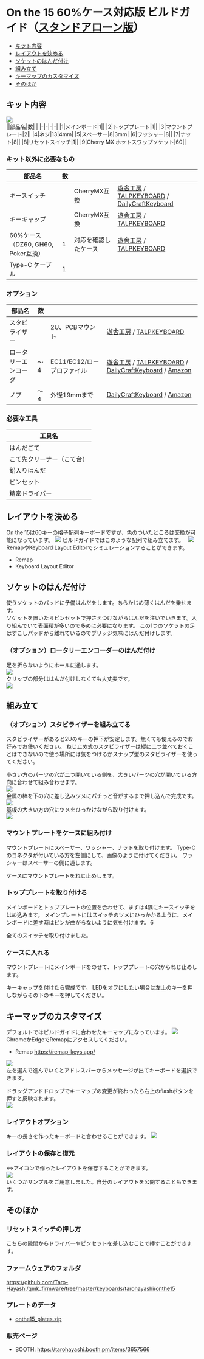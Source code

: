 # On the 15 60%ケース対応版 ビルドガイド（[スタンドアローン版](https://github.com/Taro-Hayashi/On-the-15/blob/main/README_SA.md)）
- [キット内容](#キット内容)
- [レイアウトを決める](#レイアウトを決める)
- [ソケットのはんだ付け](#ソケットのはんだ付け)
- [組み立て](#組み立て)
- [キーマップのカスタマイズ](#キーマップのカスタマイズ)
- [そのほか](#そのほか)

## キット内容
![](img/IMG_4355.jpg)  
||部品名|数| |
|-|-|-|-|
|1|メインボード|1||
|2|トッププレート|1||
|3|マウントプレート|2||
|4|ネジ|13|4mm|
|5|スペーサー|8|3mm|
|6|ワッシャー|8||
|7|ナット|8||
|8|リセットスイッチ|1||
|9|Cherry MX ホットスワップソケット|60||

### キット以外に必要なもの
|部品名|数|||
|-|-|-|-|
|キースイッチ||CherryMX互換|[遊舎工房](https://shop.yushakobo.jp/collections/all-switches/cherry-mx-%E4%BA%92%E6%8F%9B-%E3%82%B9%E3%82%A4%E3%83%83%E3%83%81) / [TALPKEYBOARD](https://talpkeyboard.net/?category_id=59cf8860ed05e668db003f5d) / [DailyCraftKeyboard](https://shop.dailycraft.jp/collections/mx-switches)|
|キーキャップ||CherryMX互換|[遊舎工房](https://shop.yushakobo.jp/collections/keycaps/cherry-mx-%E4%BA%92%E6%8F%9B-%E3%82%AD%E3%83%BC%E3%82%AD%E3%83%A3%E3%83%83%E3%83%97) / [TALPKEYBOARD](https://talpkeyboard.net/?category_id=59e2acfaed05e644fd004008)|
|60%ケース（DZ60, GH60, Poker互換）|1|対応を確認したケース|[遊舎工房](https://shop.yushakobo.jp/collections/case/60-%E3%82%B1%E3%83%BC%E3%82%B9) / [TALPKEYBOARD](https://talpkeyboard.net/?category_id=616b94a72b36826570485308)|
|Type-C ケーブル|1|||

### オプション
|部品名|数|||
|-|-|-|-|
|スタビライザー||2U、PCBマウント|[遊舎工房](https://shop.yushakobo.jp/collections/all-keyboard-parts/Stabilizer) / [TALPKEYBOARD](https://talpkeyboard.net/?category_id=5f884b9b3313d216eb50558a)|
|ロータリーエンコーダ|～4|EC11/EC12/ロープロファイル|[遊舎工房](https://shop.yushakobo.jp/search?q=%E3%83%AD%E3%83%BC%E3%82%BF%E3%83%AA%E3%83%BC%E3%82%A8%E3%83%B3%E3%82%B3%E3%83%BC%E3%83%80%E3%83%BC+%E3%83%8E%E3%83%96%E4%BB%98%E3%81%8D) / [TALPKEYBOARD](https://talpkeyboard.net/items/5f3f1a597df28129f2fd4b0f) / [DailyCraftKeyboard](https://shop.dailycraft.jp/products/encoder_low) / [Amazon](https://www.amazon.co.jp/s?k=EC11+%E3%82%A8%E3%83%B3%E3%82%B3%E3%83%BC%E3%83%80%E3%83%BC&language=ja_JP)|
|ノブ|～4|外径19mmまで|[DailyCraftKeyboard](https://shop.dailycraft.jp/products/encoder_lowprofile_knob) / [Amazon](https://www.amazon.co.jp/s?k=%E3%82%A8%E3%83%B3%E3%82%B3%E3%83%BC%E3%83%80%E3%83%BC+%E3%83%8E%E3%83%96)|

### 必要な工具
|工具名|
|-|
|はんだごて|
|こて先クリーナー（こて台）|
|鉛入りはんだ|
|ピンセット|
|精密ドライバー|

## レイアウトを決める
On the 15は60キーの格子配列キーボードですが、色のついたところは交換が可能になっています。
![](img/layout1.png) 
ビルドガイドではこのような配列で組み立てます。　
![](img/layout2.png) 
RemapやKeyboard Layout Editorでシミュレーションすることができます。
- Remap
- Keyboard Layout Editor
## ソケットのはんだ付け
使うソケットのパッドに予備はんだをします。あらかじめ薄くはんだを乗せます。  
ソケットを置いたらピンセットで押さえつけながらはんだを注いでいきます。入り組んでいて表面積が多いので多めに必要になります。 
この1つのソケットの足はすこしパッドから離れているのでブリッジ気味にはんだ付けします。

### （オプション）ロータリーエンコーダーのはんだ付け
足を折らないようにホールに通します。  
![](img/IMG_4410.jpg)   
クリップの部分ははんだ付けしなくても大丈夫です。  
![](img/IMG_4412.jpg)   

## 組み立て
### （オプション）スタビライザーを組み立てる
スタビライザーがあると2Uのキーの押下が安定します。無くても使えるのでお好みでお使いください。
ねじ止め式のスタビライザーは縦に二つ並べておくことはできないので使う場所には気をつけるかスナップ型のスタビライザーを使ってください。
  
小さい方のパーツの穴が二つ開いている側を、大きいパーツの穴が開いている方向に合わせて組み合わせます。  
![](img/IMG_4416.jpg)  
金属の棒を下の穴に差し込みツメにパチっと音がするまで押し込んで完成です。
![](img/IMG_4420.jpg)    
基板の大きい方の穴にツメをひっかけながら取り付けます。  
![](img/IMG_4426.jpg)  

### マウントプレートをケースに組み付け
マウントプレートにスペーサー、ワッシャー、ナットを取り付けます。
Type-Cのコネクタが付いている方を左側にして、画像のように付けてください。
ワッシャーはスペーサーの側に通します。

ケースにマウントプレートをねじ止めします。

### トッププレートを取り付ける
メインボードとトッププレートの位置を合わせて、まずは4隅にキースイッチをはめ込みます。
メインプレートにはスイッチのツメにひっかかるように、メインボードに差す時はピンが曲がらないように気を付けます。６

全てのスイッチを取り付けました。

### ケースに入れる
マウントプレートにメインボードをのせて、トッププレートの穴からねじ止めします。

キーキャップを付けたら完成です。
LEDをオフにしたい場合は左上のキーを押しながらその下のキーを押してください。

## キーマップのカスタマイズ
デフォルトではビルドガイドに合わせたキーマップになっています。
![](img/layout3.png)
ChromeかEdgeでRemapにアクセスしてください。  
- Remap https://remap-keys.app/

![](img/remap1.png)  
左を選んで進んでいくとアドレスバーからメッセージが出てキーボードを選択できます。  

ドラッグアンドドロップでキーマップの変更が終わったら右上のflashボタンを押すと反映されます。  
![](img/remap2.png)  

### レイアウトオプション
キーの長さを作ったキーボードと合わせることができます。
![](img/layoutoption.png)  
### レイアウトの保存と復元
⇔アイコンで作ったレイアウトを保存することができます。  
![](img/savekeymap.png)  
いくつかサンプルをご用意しました。自分のレイアウトを公開することもできます。

## そのほか
### リセットスイッチの押し方
こちらの隙間からドライバーやピンセットを差し込むことで押すことができます。

### ファームウェアのフォルダ
https://github.com/Taro-Hayashi/qmk_firmware/tree/master/keyboards/tarohayashi/onthe15

### プレートのデータ
- [onthe15_plates.zip]()

### 販売ページ
- BOOTH: https://tarohayashi.booth.pm/items/3657566
